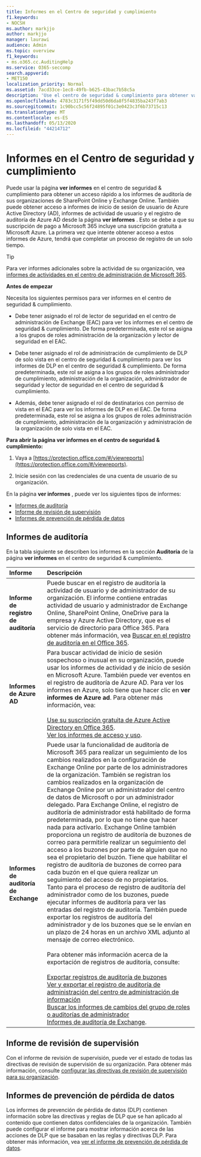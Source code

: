 ```yaml
---
title: Informes en el Centro de seguridad y cumplimiento
f1.keywords:
- NOCSH
ms.author: markjjo
author: markjjo
manager: laurawi
audience: Admin
ms.topic: overview
f1_keywords:
- ms.o365.cc.AuditingHelp
ms.service: O365-seccomp
search.appverid:
- MET150
localization_priority: Normal
ms.assetid: 7acd33ce-1ec8-49fb-b625-43bac7b58c5a
description: 'Use el centro de seguridad & cumplimiento para obtener varios informes para su organización de SharePoint Online y Exchange Online, además de informes de Azure Active Directory.  '
ms.openlocfilehash: 4783c3171f5f49dd50d6da8f5f4835ba243f7ab3
ms.sourcegitcommit: 1c90bcc5c56f24895f01c3e0423c3f6b73715c13
ms.translationtype: MT
ms.contentlocale: es-ES
ms.lasthandoff: 05/13/2020
ms.locfileid: "44214712"
---
```

# <a name="reports-in-the-security--compliance-center"></a>Informes en el Centro de seguridad y cumplimiento

Puede usar la página **ver informes** en el centro de seguridad & cumplimiento para obtener un acceso rápido a los informes de auditoría de sus organizaciones de SharePoint Online y Exchange Online. También puede obtener acceso a informes de inicio de sesión de usuario de Azure Active Directory (AD), informes de actividad de usuario y el registro de auditoría de Azure AD desde la página **ver informes** . Esto se debe a que su suscripción de pago a Microsoft 365 incluye una suscripción gratuita a Microsoft Azure. La primera vez que intente obtener acceso a estos informes de Azure, tendrá que completar un proceso de registro de un solo tiempo. 
  
> [!TIP]
> Para ver informes adicionales sobre la actividad de su organización, vea [informes de actividades en el centro de administración de Microsoft 365](https://docs.microsoft.com/microsoft-365/admin/activity-reports/activity-reports). 
  
 **Antes de empezar**
  
Necesita los siguientes permisos para ver informes en el centro de seguridad & cumplimiento.
  
- Debe tener asignado el rol de lector de seguridad en el centro de administración de Exchange (EAC) para ver los informes en el centro de seguridad & cumplimiento. De forma predeterminada, este rol se asigna a los grupos de roles administración de la organización y lector de seguridad en el EAC.
    
- Debe tener asignado el rol de administración de cumplimiento de DLP de solo vista en el centro de seguridad & cumplimiento para ver los informes de DLP en el centro de seguridad & cumplimiento. De forma predeterminada, este rol se asigna a los grupos de roles administrador de cumplimiento, administración de la organización, administrador de seguridad y lector de seguridad en el centro de seguridad & cumplimiento.

- Además, debe tener asignado el rol de destinatarios con permiso de vista en el EAC para ver los informes de DLP en el EAC. De forma predeterminada, este rol se asigna a los grupos de roles administración de cumplimiento, administración de la organización y administración de la organización de solo vista en el EAC.
  
 **Para abrir la página ver informes en el centro de seguridad & cumplimiento:**
  
1. Vaya a [https://protection.office.com/#/viewreports](https://protection.office.com/#/viewreports).
    
2. Inicie sesión con las credenciales de una cuenta de usuario de su organización.
    
En la página **ver informes** , puede ver los siguientes tipos de informes: 
  
- [Informes de auditoría](#auditing-reports)
- [Informe de revisión de supervisión](#supervisory-review-report)
- [Informes de prevención de pérdida de datos](#data-loss-prevention-reports)
    
## <a name="auditing-reports"></a>Informes de auditoría

En la tabla siguiente se describen los informes en la sección **Auditoría** de la página **ver informes** en el centro de seguridad & cumplimiento. 
  
|**Informe**|**Descripción**|
|:-----|:-----|
|**Informe de registro de auditoría** <br/> |Puede buscar en el registro de auditoría la actividad de usuario y de administrador de su organización. El informe contiene entradas actividad de usuario y administrador de Exchange Online, SharePoint Online, OneDrive para la empresa y Azure Active Directory, que es el servicio de directorio para Office 365. Para obtener más información, vea [Buscar en el registro de auditoría en el Office 365](search-the-audit-log-in-security-and-compliance.md).  <br/> |
|**Informes de Azure AD** <br/> |Para buscar actividad de inicio de sesión sospechoso o inusual en su organización, puede usar los informes de actividad y de inicio de sesión en Microsoft Azure. También puede ver eventos en el registro de auditoría de Azure AD. Para ver los informes en Azure, solo tiene que hacer clic en **ver informes de Azure ad**. Para obtener más información, vea: <br/><br/>[Use su suscripción gratuita de Azure Active Directory en Office 365](use-your-free-azure-ad-subscription-in-office-365.md). <br/> [Ver los informes de acceso y uso](https://go.microsoft.com/fwlink/p/?LinkId=506902).  <br/> |
|**Informes de auditoría de Exchange** <br/> | Puede usar la funcionalidad de auditoría de Microsoft 365 para realizar un seguimiento de los cambios realizados en la configuración de Exchange Online por parte de los administradores de la organización. También se registran los cambios realizados en la organización de Exchange Online por un administrador del centro de datos de Microsoft o por un administrador delegado. Para Exchange Online, el registro de auditoría de administrador está habilitado de forma predeterminada, por lo que no tiene que hacer nada para activarlo. Exchange Online también proporciona un registro de auditoría de buzones de correo para permitirle realizar un seguimiento del acceso a los buzones por parte de alguien que no sea el propietario del buzón. Tiene que habilitar el registro de auditoría de buzones de correo para cada buzón en el que quiera realizar un seguimiento del acceso de no propietarios.  <br/>  Tanto para el proceso de registro de auditoría del administrador como de los buzones, puede ejecutar informes de auditoría para ver las entradas del registro de auditoría. También puede exportar los registros de auditoría del administrador y de los buzones que se le envían en un plazo de 24 horas en un archivo XML adjunto al mensaje de correo electrónico. <br/><br/>Para obtener más información acerca de la exportación de registros de auditoría, consulte:  <br/><br/> [Exportar registros de auditoría de buzones](https://go.microsoft.com/fwlink/p/?LinkID=404104) <br/> [Ver y exportar el registro de auditoría de administración del centro de administración de información](https://go.microsoft.com/fwlink/p/?LinkId=404109) <br/> [Buscar los informes de cambios del grupo de roles o auditorías de administrador](https://go.microsoft.com/fwlink/p/?LinkId=404105) <br/>   [Informes de auditoría de Exchange](https://go.microsoft.com/fwlink/p/?LinkID=395232).  <br/> |
   
## <a name="supervisory-review-report"></a>Informe de revisión de supervisión

Con el informe de revisión de supervisión, puede ver el estado de todas las directivas de revisión de supervisión de su organización. Para obtener más información, consulte [configurar las directivas de revisión de supervisión para su organización](configure-supervision-policies.md).
  
## <a name="data-loss-prevention-reports"></a>Informes de prevención de pérdida de datos

Los informes de prevención de pérdida de datos (DLP) contienen información sobre las directivas y reglas de DLP que se han aplicado al contenido que contienen datos confidenciales de la organización. También puede configurar el informe para mostrar información acerca de las acciones de DLP que se basaban en las reglas y directivas DLP. Para obtener más información, vea [ver el informe de prevención de pérdida de datos](view-the-dlp-reports.md).
